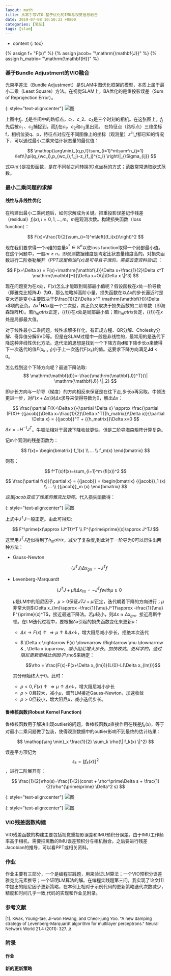 ```yaml
---
layout: math
title: 从零手写VIO-基于优化的IMU与视觉信息融合
date: 2019-07-08 10:50:33 +0800
categories: [笔记]
tags: [slam]
---
```


* content
{: toc}

<!-- 自定义变量 -->
{% assign f= "F(x)" %}
{% assign jacob= "\mathrm{\mathbf{J}}" %}
{% assign h_matrix= "\mathrm{\mathbf{H}}" %}

### 基于Bundle Adjustment的VIO融合


光束平差法（Bundle Adjustment）是SLAM中图优化框架的模型，本质上属于最小二乘（Least Square）方法。在视觉SLAM上，BA优化的是重投影误差（Sum of Reprojection Error）。

{: style="text-align:center"}
![图](/images/vio/ba_1.png)

上图中$f_j$、$f_i$是空间中的路标点，$c_1$、$c\_2$、$c_3$是三个时刻的相机。在这张图上，$f_j$先后被$c_1$ 、$c_2$捕捉到，而$f_i$在$c_1$、$c_2$和$c_3$里出现。
在特征点（路标点）三维坐标f，相机位姿q、p，特征点对应在不同图像上的坐标（观测量）$z^{c_i}\_f$都已知的情况下，可以通过最小二乘来估计状态量的最优值：

$$
	\mathop{\arg\min}_{q,p,f}\sum_{i=1}^m\sum^n_{j=1} \left\|\pi(q_{wc_i},p_{wc_i},f_j)-z_{f_j}^{c_i} \right\|_{\Sigma_{ij}}
$$

式中$\pi(\cdot)$是投影函数，是在不同帧之间转换3D点坐标的方式；范数常常选取欧式范数。

### 最小二乘问题的求解

#### 线性与非线性优化
在构建出最小二乘问题后，如何求解成为关键。把重投影误差记作残差（residual）$f_i(x), i= 0,1,...,m$。$m$是观测次数。构建损失函数（loss function）：

$$
	F(x)=\frac{1}{2}\sum_{i=1}^m\left((f_i(x))\right)^2
$$

现在我们要求得一个$n$维的变量$x^* \in \mathbb{R}^n$以使loss function取得一个局部最小值。在这个问题中，一般$m \ge n$，即观测数据维度是肯定比状态量维度高的。对损失函数进行二阶泰勒展开（_PPT这里假设$F(x)$是可导且平滑的，需要去查资料验证_）：

$$
	F(x+\Delta x) = F(x)+\mathrm{\mathbf{J}}\Delta x+\frac{1}{2}\Delta x^T \mathrm{\mathbf{H}}\Delta x+O(\|\Delta x \|^3)
$$

现在问题变为在$x$处，$F(x)$怎么才能取到局部最小值呢？假设函数在$x$处一阶导数（即雅克比矩阵$\mathrm{\mathbf{J}}$）为$\mathbf{0}$，那么忽略掉高阶小量，损失函数在以$\Delta x$的步长逼近时是变大还是变小主要取决于$\frac{1}{2}\Delta x^T \mathrm{\mathbf{H}}\Delta x$项的正负。$\Delta x^T \mathrm{\mathbf{H}}\Delta x$是一个二次型，其正负又取决于损失函数的二阶导数（即海森矩阵$\mathrm{\mathbf{H}}$）。若${{h_matrix}}$正定，{{f}}在$x$处是局部最小值；若${{h_matrix}}$负定，{{f}}在$x$处是局部最大值。

对于线性最小二乘问题，线性求解多样化，有正规方程、QR分解、Cholesky分解、奇异值分解SVD等。但是在SLAM过程中一般是非线性的，最常用的是迭代下降这种非线性优化方法。迭代法的思想是找到一个下降方向$\mathrm{\mathbf{d}}$和下降步长$\alpha$来使得下一次迭代的值$F(x_{k+1})$小于上一次迭代$F(x_k)$的值。这要求下降方向满足$\mathrm{\mathbf{J}}\mathrm{\mathbf{d}} < 0$。

怎么找到这个下降方向呢？最速下降法取:
$$
\mathrm{\mathbf{d}}=-\frac{\mathrm{\mathbf{J}}^T}{\| \mathrm{\mathbf{J}} \|_2}
$$

即步长方向与一阶导（梯度）的方向相反来保证是在往下走,步长$\alpha$再另取。牛顿法更进一步，对$F(x+\Delta x)$对$\Delta x$求导来使得导数为0，解出$\Delta x$：

$$
	\frac{\partial F(X+\Delta x)}{\partial \Delta x} \approx \frac{\partial (F(X)+ {{jacob}}\Delta x+\frac{1}{2}\Delta x^T{{h_matrix}}\Delta x)}{\partial \Delta x} = {{jacob}}^T + {{h_matrix}}\Delta x=0
$$

$\Delta x = -H^{-1}J^T$。牛顿法相对于最速下降收敛更快，但是二阶导海森矩阵计算复杂。

记m个观测的残差函数为：

$$	
	f(x)=
	\begin{bmatrix}
		f_1(x) \\ ... \\ f_m(x)
	\end{bmatrix}
$$

则有：

$$
	f^T(x)f(x)=\sum_{i=1}^m (fi(x))^2
$$

$$
	\frac{\partial f(x)}{\partial x} = {{jacob}} = 	
	\begin{bmatrix}
		{{jacob}}_1 (x) \\ ... \\ {{jacob}}_m (x)
	\end{bmatrix}
$$

*这里${{jacob}}$变成了残差的雅克比矩阵*。代入损失函数得：

{: style="text-align:center"}
![图](/images/vio/loss_func_1.png)

上式中$J^TJ$一般正定。由此可得知:

$$
	F^\prime(x)\approx (J^Tf)^T \\
	F^{\prime\prime}(x)\approx J^TJ
$$

这里用$J^TJ$近似得到了${{h_matrix}}$，减少了复杂度,到此对于一阶导为0可以衍生出两种方法：

* Gauss-Newton

	$$
		(J^TJ)\Delta x_{gn}=-J^Tf
	$$
* Levenberg-Marquardt

	$$
		(J^TJ+\mu I)\Delta x_{lm}=-J^Tf with \mu \ge 0
	$$

	$\mu$是LM中的阻尼因子，$\mu > 0$保证$JTJ+\mu I$正定，迭代朝着下降的方向进行；$\mu$非常大则$\Delta x_{lm}\approx -\frac{1}{\mu}J^Tf\approx -\frac{1}{\mu} F^{\prime}(x)^T$，接近最速下降法。若$\mu$较小，则$\Delta x \approx \Delta x_{gn}$，接近高斯牛顿。在LM迭代过程中，要根据$\Delta x$引起的损失函数变化来更新$\mu$：
	* $\Delta x \rightarrow F(x) \uparrow \Rightarrow \mu \uparrow \& \, \Delta x \downarrow$，增大阻尼减小步长，拒绝本次迭代

	* $ \Delta x \rightarrow F(x) \downarrow \Rightarrow \mu \downarrow \& \, \Delta x \uparrow$，减小阻尼增大步长，加快收敛。
	 更科学的，通过阻尼更新策略比例因子$\rho$来确定：

	 	$$\rho = \frac{F(x)-F(x+\Delta x_{lm})}{L(0)-L(\Delta x_{lm})}$$

	 其分母始终大于0。此时：

	 * $\rho < 0 ,F(x) \uparrow \Rightarrow \mu \uparrow \Delta x \downarrow$，增大阻尼减小步长
	 * $\rho>0$且较大，减小$\mu$，调节LM接近Gauss-Newton，加速收敛
	 * $\rho >0$但较小，增大阻尼$\mu$，减小迭代步长。


#### 鲁棒核函数(Robust Kernel Function)

鲁棒核函数用于解决出现outlier的问题。鲁棒核函数$\rho$直接作用在残差$f_k(x)$，等于对最小二乘问题做了包装，使得观测数据中的outlier影响不到最终的估计结果：

$$
	\mathop{\arg \min}_x \frac{1}{2} \sum_k \rho(\| f_k(x) \|^2)
$$


误差平方项记为$$s_k = \| f_k(x) \|^2$$，进行二阶展开有：

$$
	\frac{1}{2}\rho(s)=\frac{1}{2}(const + \rho^\prime\Delta s + \frac{1}{2}\rho^{\prime\prime} \Delta^2 s)
$$

{: style="text-align:center"}
![图](/images/vio/robust_kernel_1.png)

{: style="text-align:center"}
![图](/images/vio/robust_kernel_2.png)

### VIO残差函数构建

VIO残差函数的构建主要包括视觉重投影误差和IMU预积分误差。由于IMU工作频率高于相机，需要把离散的IMU误差预积分与相机融合。之后要进行残差Jacobian的推导，可以看PPT或相关资料。

### 作业

作业主要有三部分，一个是编程实践题，用来验证LM算法；一个VIO预积分误差雅克比元素推导；一个证明LM算法的解。在编程实践题第三问，我实现了论文[1]中提出的阻尼因子更新策略，在本例上相对于示例代码的更新策略迭代次数减少，精度和时间几乎一致,代码的实现和作业见附录。


### 参考文献

<font size="2">[1]. Kwak, Young-tae, Ji-won Hwang, and Cheol-jung Yoo. "A new damping strategy of Levenberg-Marquardt algorithm for multilayer perceptrons." Neural Network World 21.4 (2011): 327. <a href="https://pdfs.semanticscholar.org/e8cd/bb776a03470c5a5b95621b296c2b448800ed.pdf" target="_blank">$\nearrow$</a></font>


### 附录

#### 作业
<center><object data="/files/vio/3week/hm.pdf" width="700" height="1500" type='application/pdf'></object></center>

#### 新的更新策略
<!-- <script src="https://gist.github.com/foreverlms/682f077bf9915c7584d63baf5c8bcb63.js"></script> -->
<script src='https://gitee.com/bobliao/codes/mhu3gjv1ks0zlydwr976583/widget_preview?title=new_strategy.cpp'></script>
